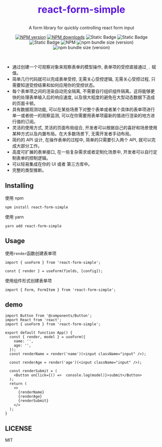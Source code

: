 <p style="text-align:center; font-size: 32px; color: hsl(261deg 80% 48%); font-weight: bold">react-form-simple</p>

<p align="center">A form library for quickly controlling react form input<p>

<div align="center">

[![NPM version](https://img.shields.io/npm/v/react-form-simple.svg?style=flat)](https://npmjs.org/package/react-form-simple)
[![NPM downloads](http://img.shields.io/npm/dm/react-form-simple.svg?style=flat)](https://npmjs.org/package/react-form-simple)
![Static Badge](https://img.shields.io/badge/react-libaray-blue)
![Static Badge](https://img.shields.io/badge/react-form-blue)
![Static Badge](https://img.shields.io/badge/typescript-8A2BE2)
![NPM](https://img.shields.io/npm/l/react-form-simple)
![npm bundle size (version)](https://img.shields.io/bundlephobia/minzip/react-form-simple/1.0.1)
![npm bundle size (version)](https://img.shields.io/bundlephobia/min/react-form-simple/1.0.1)

</div>

<br />

- 通过创建一个可观察对象来观察表单的模型操作, 表单项的受控直接通过`_.` 赋值。
- 简单几行代码就可以完成表单受控, 无需关心受控逻辑, 无需关心受控过程, 只需要知道受控结果和如何应用你的受控状态。
- 每个表单项之间的渲染自动完全隔离, 不需要自行组织组件隔离。这将能够更快的处理表单输入后的响应速度, 以及很大程度的避免在大型动态数据下造成的页面卡顿。
- 具有数据观测功能, 可以在某些场景下对整个表单或者某个具体的表单项进行单一或者统一的观察监测, 可以在你需要用表单项最新的值进行渲染的地方进行值的订阅。
- 灵活的使用方式, 灵活的页面布局组合, 开发者可以根据自己的喜好和场景使用某种方式以及内置布局。在大多数场景下, 无需开发者手动布局。
- 简约的 API 设计, 在操作表单的过程中, 简单的只需要引入两个 API, 就可以完成大部分工作。
- 高度可扩展的表单接口, 在一些复杂需求或者定制化场景中, 开发者可以自行定制表单的控制逻辑。
- 可以轻易集成在你的 UI 或者 第三方库中。
- 完整的类型推断。

## Installing

使用 npm

```
npm install react-form-simple
```

使用 yarn

```
yarn add react-form-simple
```

## Usage

使用`render`函数创建表单项

```
import { useForm } from 'react-form-simple';

const { render } = useForm(fields, [config]);

```

使用组件形式创建表单项

```
import { Form, FormItem } from 'react-form-simple';
```

## demo

```
import Button from '@components/Button';
import React from 'react';
import { useForm } from 'react-form-simple';

export default function App() {
  const { render, model } = useForm({
    name: '',
    age: '',
  });
  const renderName = render('name')(<input className="input" />);

  const renderAge = render('age')(<input className="input" />);

  const renderSubmit = (
    <Button onClick={() =>  console.log(model)}>submit</Button>
  );
  return (
    <>
      {renderName}
      {renderAge}
      {renderSubmit}
    </>
  );
}
```

## LICENSE

MIT
